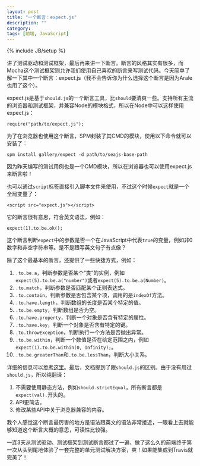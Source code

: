 ```yaml
---
layout: post
title: "一个断言：expect.js"
description: ""
category: 
tags: [前端, JavaScript]
---
```

{% include JB/setup %}

讲了测试驱动和测试框架，最后再来讲一下断言。断言的风格其实有很多，而Mocha这个测试框架则允许我们使用自己喜欢的断言来写测试代码。今天简单了解一下其中一个断言：expect.js（我不会告诉你为什么选择这个断言是因为Arale也用了这个）。

expect.js是基于`should.js`的一个断言工具，比`should`要清爽一些。支持所有主流的浏览器和测试框架，并兼容Node的模块格式，所以在Node中可以这样使用expect.js：

    require("path/to/expect.js");

为了在浏览器也使用这个断言，SPM封装了其CMD的模块，使用以下命令就可以安装了：

    spm install gallery/expect -d path/to/seajs-base-path

因为昨天编写的测试用例也是一个CMD模块，所以在浏览器也可以使用expect.js来断言啦！

也可以通过`script`标签直接引入脚本文件来使用，不过这个时候`expect`就是一个全局变量了：

    <script src="expect.js"></script>

它的断言很有意思，符合英文语法，例如：

    expect(1).to.be.ok();

这个断言判断`expect`中的参数是否一个在JavaScript中代表`true`的变量，例如非0数字和非空字符串等。是不是跟写英文句子有点像？

除了这个最基本的断言，还提供了一些快捷方式，例如：

1. `.to.be.a`，判断参数是否某个“类”的实例，例如`expect(5).to.be.a("number")`或者`expect(5).to.be.a(Number)`。
2. `.to.match`，判断参数是否匹配某个正则表达式。
3. `.to.contain`，判断参数是否包含某个项，调用的是`indexOf`方法。
4. `.to.have.length`，判断数组的长度是否某个特定的值。
5. `.to.be.empty`，判断数组是否为空。
6. `.to.have.property`，判断一个对象是否含有特定的属性。
7. `.to.have.key`，判断一个对象是否含有特定的键。
8. `.to.throwException`，判断执行一个方法是否抛出异常。
9. `.to.be.within`，判断一个数值是否在给定范围之内，例如`expect(1).to.be.within(0, Infinity);`。
10. `.to.be.greaterThan`和`.to.be.lessThan`，判断大小关系。

详细的信息可以[参考这里](https://github.com/LearnBoost/expect.js)。最后，文档提到了跟`should.js`的区别。由于没有用过`should.js`，所以纯翻译：

1. 不需要使用静态方法，例如`should.strictEqual`，所有断言都是`expect(val).`开头的。
2. API更简洁。
3. 修改某些API中关于浏览器兼容的内容。

我个人感觉这个断言最厉害的地方是语法跟英文的语法非常接近，一眼看上去就能够知道这个断言大概的意思，可读性比较强。

一连3天从测试驱动、测试框架到测试断言都过了一遍，做了这么久的前端终于第一次从头到尾地体验了一套完整的单元测试解决方案，爽！如果能集成到Travis就完美了！
